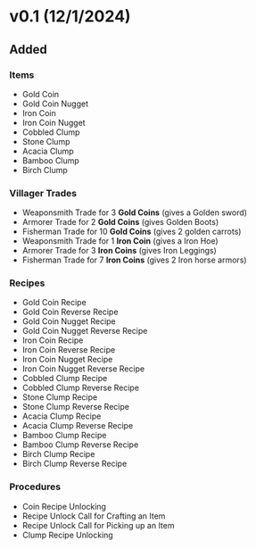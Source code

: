 # v0.1 (12/1/2024)
## Added
### Items
- Gold Coin
- Gold Coin Nugget
- Iron Coin
- Iron Coin Nugget
- Cobbled Clump
- Stone Clump
- Acacia Clump
- Bamboo Clump
- Birch Clump
### Villager Trades
- Weaponsmith Trade for 3 **Gold Coins** (gives a Golden sword)
- Armorer Trade for 2 **Gold Coins** (gives Golden Boots)
- Fisherman Trade for 10 **Gold Coins** (gives 2 golden carrots)
- Weaponsmith Trade for 1 **Iron Coin** (gives a Iron Hoe)
- Armorer Trade for 3 **Iron Coins** (gives Iron Leggings)
- Fisherman Trade for 7 **Iron Coins** (gives 2 Iron horse armors)
### Recipes
- Gold Coin Recipe
- Gold Coin Reverse Recipe
- Gold Coin Nugget Recipe
- Gold Coin Nugget Reverse Recipe
- Iron Coin Recipe
- Iron Coin Reverse Recipe
- Iron Coin Nugget Recipe
- Iron Coin Nugget Reverse Recipe
- Cobbled Clump Recipe
- Cobbled Clump Reverse Recipe
- Stone Clump Recipe
- Stone Clump Reverse Recipe
- Acacia Clump Recipe
- Acacia Clump Reverse Recipe
- Bamboo Clump Recipe
- Bamboo Clump Reverse Recipe
- Birch Clump Recipe
- Birch Clump Reverse Recipe
### Procedures
- Coin Recipe Unlocking
- Recipe Unlock Call for Crafting an Item
- Recipe Unlock Call for Picking up an Item
- Clump Recipe Unlocking